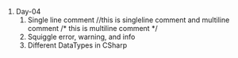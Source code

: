 1. Day-04
    1. Single line comment //this is singleline comment and multiline comment /* this is multiline comment */
    1. Squiggle error, warning, and info
    1. Different DataTypes in CSharp
